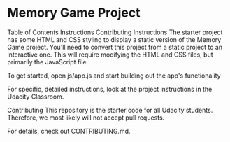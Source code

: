 <h1>Memory Game Project</h1>
Table of Contents
Instructions
Contributing
Instructions
The starter project has some HTML and CSS styling to display a static version of the Memory Game project. You'll need to convert this project from a static project to an interactive one. This will require modifying the HTML and CSS files, but primarily the JavaScript file.

To get started, open js/app.js and start building out the app's functionality

For specific, detailed instructions, look at the project instructions in the Udacity Classroom.

Contributing
This repository is the starter code for all Udacity students. Therefore, we most likely will not accept pull requests.

For details, check out CONTRIBUTING.md.
